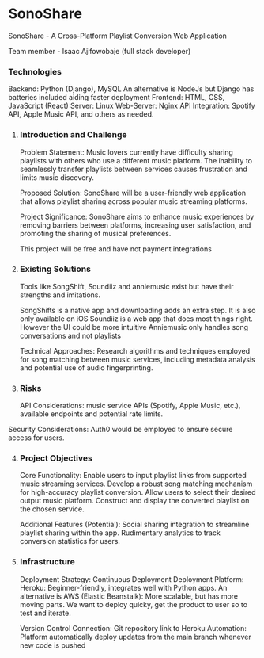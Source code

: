 <h1>SonoShare</h1> 
SonoShare - A Cross-Platform Playlist Conversion Web Application

Team member - Isaac Ajifowobaje (full stack developer)

<h3>Technologies</h3>
	
Backend: Python (Django), MySQL
		An alternative is NodeJs but Django has batteries included aiding faster deployment
	Frontend: HTML, CSS, JavaScript (React)
	Server: Linux
	Web-Server: Nginx
	API Integration: Spotify API, Apple Music API, and others as needed.


1. <h3>Introduction and Challenge</h3>
	
 	Problem Statement: Music lovers currently have difficulty sharing playlists with others who use a different music platform. The inability to seamlessly transfer playlists between services causes frustration and limits music discovery.
	
 	Proposed Solution: SonoShare will be a user-friendly web application that allows playlist sharing across popular music streaming platforms.
	
 	Project Significance: SonoShare aims to enhance music experiences by removing barriers between platforms, increasing user satisfaction, and promoting the sharing of musical preferences.
	
 	This project will be free and have not payment integrations


3. <h3>Existing Solutions</h3> Tools like SongShift, Soundiiz and  anniemusic exist but have their strengths and imitations.

	SongShifts is a native app and downloading adds an extra step. It is also only available on iOS
	Soundiiz is a web app that does most things right. However the UI could be more intuitive
	Anniemusic only handles song conversations and not playlists

	Technical Approaches: Research algorithms and techniques employed for song matching between music services, including metadata analysis and potential use of audio fingerprinting.


4. <h3>Risks</h3>
	API Considerations: music service APIs (Spotify, Apple Music, etc.), available endpoints and potential rate limits.
Security Considerations: Auth0 would be employed to ensure secure access for users.


4. <h3>Project Objectives</h3>
	
 	Core Functionality:
		Enable users to input playlist links from supported music streaming services.
		Develop a robust song matching mechanism for high-accuracy playlist conversion.
		Allow users to select their desired output music platform.
		Construct and display the converted playlist on the chosen service.
	
 	Additional Features (Potential):
		Social sharing integration to streamline playlist sharing within the app.
		Rudimentary analytics to track conversion statistics for users.


5. <h3>Infrastructure</h3>
	
 	Deployment Strategy: Continuous Deployment
	Deployment Platform: Heroku: Beginner-friendly, integrates well with Python apps.
		An alternative is AWS (Elastic Beanstalk): More scalable, but has more moving parts. We want to deploy quicky, get the product to user so to test and iterate.

	Version Control Connection: Git repository link to Heroku
Automation: Platform automatically deploy updates from the main branch whenever new code is pushed



